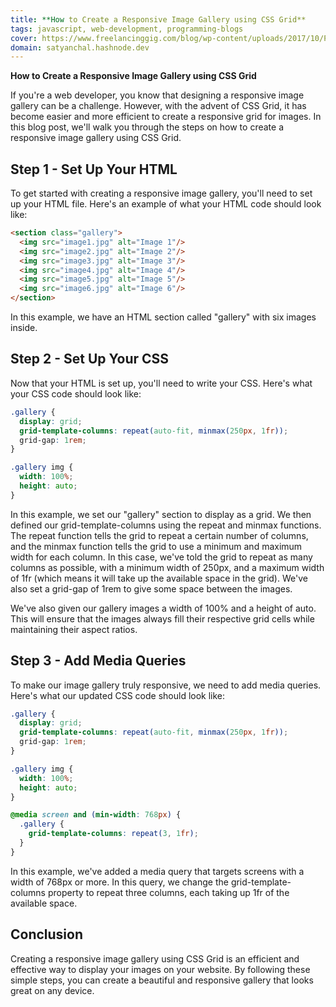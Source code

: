 ```yaml
---
title: **How to Create a Responsive Image Gallery using CSS Grid**
tags: javascript, web-development, programming-blogs
cover: https://www.freelancinggig.com/blog/wp-content/uploads/2017/10/Programming-Language-for-Future.png
domain: satyanchal.hashnode.dev
--- 
```

**How to Create a Responsive Image Gallery using CSS Grid**

If you're a web developer, you know that designing a responsive image gallery can be a challenge. However, with the advent of CSS Grid, it has become easier and more efficient to create a responsive grid for images. In this blog post, we'll walk you through the steps on how to create a responsive image gallery using CSS Grid.

## Step 1 - Set Up Your HTML

To get started with creating a responsive image gallery, you'll need to set up your HTML file. Here's an example of what your HTML code should look like:

```html
<section class="gallery">
  <img src="image1.jpg" alt="Image 1"/>
  <img src="image2.jpg" alt="Image 2"/>
  <img src="image3.jpg" alt="Image 3"/>
  <img src="image4.jpg" alt="Image 4"/>
  <img src="image5.jpg" alt="Image 5"/>
  <img src="image6.jpg" alt="Image 6"/>
</section>
```

In this example, we have an HTML section called "gallery" with six images inside.

## Step 2 - Set Up Your CSS

Now that your HTML is set up, you'll need to write your CSS. Here's what your CSS code should look like:

```css
.gallery {
  display: grid;
  grid-template-columns: repeat(auto-fit, minmax(250px, 1fr));
  grid-gap: 1rem;
}

.gallery img {
  width: 100%;
  height: auto;
}
```

In this example, we set our "gallery" section to display as a grid. We then defined our grid-template-columns using the repeat and minmax functions. The repeat function tells the grid to repeat a certain number of columns, and the minmax function tells the grid to use a minimum and maximum width for each column. In this case, we've told the grid to repeat as many columns as possible, with a minimum width of 250px, and a maximum width of 1fr (which means it will take up the available space in the grid). We've also set a grid-gap of 1rem to give some space between the images.

We've also given our gallery images a width of 100% and a height of auto. This will ensure that the images always fill their respective grid cells while maintaining their aspect ratios.

## Step 3 - Add Media Queries

To make our image gallery truly responsive, we need to add media queries. Here's what our updated CSS code should look like:

```css
.gallery {
  display: grid;
  grid-template-columns: repeat(auto-fit, minmax(250px, 1fr));
  grid-gap: 1rem;
}

.gallery img {
  width: 100%;
  height: auto;
}

@media screen and (min-width: 768px) {
  .gallery {
    grid-template-columns: repeat(3, 1fr);
  }
}
```

In this example, we've added a media query that targets screens with a width of 768px or more. In this query, we change the grid-template-columns property to repeat three columns, each taking up 1fr of the available space.

## Conclusion

Creating a responsive image gallery using CSS Grid is an efficient and effective way to display your images on your website. By following these simple steps, you can create a beautiful and responsive gallery that looks great on any device.
